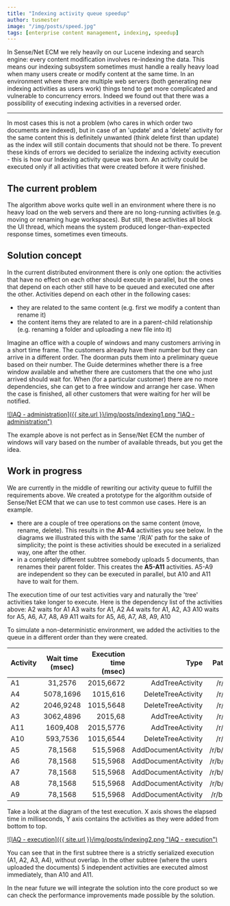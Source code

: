 ```yaml
---
title: "Indexing activity queue speedup"
author: tusmester
image: "/img/posts/speed.jpg"
tags: [enterprise content management, indexing, speedup]
---
```


In Sense/Net ECM we rely heavily on our Lucene indexing and search engine: every content modification involves re-indexing the data. This means our indexing subsystem sometimes must handle a really heavy load when many users create or modify content at the same time.
In an environment where there are multiple web servers (both generating new indexing activities as users work) things tend to get more complicated and vulnerable to concurrency errors. Indeed we found out that there was a possibility of executing indexing activities in a reversed order.

---

In most cases this is not a problem (who cares in which order two documents are indexed), but in case of an 'update' and a 'delete' activity for the same content this is definitely unwanted (think delete first than update) as the index will still contain documents that should not be there.
To prevent these kinds of errors we decided to serialize the indexing activity execution - this is how our Indexing activity queue was born. An activity could be executed only if all activities that were created before it were finished.

## The current problem

The algorithm above works quite well in an environment where there is no heavy load on the web servers and there are no long-running activities (e.g. moving or renaming huge workspaces). But still, these activities all block the UI thread, which means the system produced longer-than-expected response times, sometimes even timeouts.

## Solution concept

In the current distributed environment there is only one option: the activities that have no effect on each other should execute in parallel, but the ones that depend on each other still have to be queued and executed one after the other.
Activities depend on each other in the following cases:

-   they are related to the same content (e.g. first we modify a content than rename it)
-   the content items they are related to are in a parent-child relationship (e.g. renaming a folder and uploading a new file into it)

Imagine an office with a couple of windows and many customers arriving in a short time frame. The customers already have their number but they can arrive in a different order. The doorman puts them into a preliminary queue based on their number. The Guide determines whether there is a free window available and whether there are customers that the one who just arrived should wait for. When (for a particular customer) there are no more dependencies, she can get to a free window and arrange her case. When the case is finished, all other customers that were waiting for her will be notified.

[![IAQ - administration]({{ site.url }}/img/posts/indexing1.png "IAQ - administration")](../../image.axd?picture)

The example above is not perfect as in Sense/Net ECM the number of windows will vary based on the number of available threads, but you get the idea.

## Work in progress

We are currently in the middle of rewriting our activity queue to fulfill the requirements above. We created a prototype for the algorithm outside of Sense/Net ECM that we can use to test common use cases. Here is an example.


-   there are a couple of tree operations on the same content (move, rename, delete). This results in the **A1-A4** activities you see below. In the diagrams we illustrated this with the same '/R/A' path for the sake of simplicity; the point is these activities should be executed in a serialized way, one after the other.
-   in a completely different subtree somebody uploads 5 documents, than renames their parent folder. This creates the **A5-A11** activities. A5-A9 are independent so they can be executed in parallel, but A10 and A11 have to wait for them.

The execution time of our test activities vary and naturally the 'tree' activities take longer to execute. Here is the dependency list of the activities above:
A2 waits for A1
A3 waits for A1, A2
A4 waits for A1, A2, A3
A10 waits for A5, A6, A7, A8, A9
A11 waits for A5, A6, A7, A8, A9, A10

To simulate a non-deterministic environment, we added the activities to the queue in a different order than they were created.

| Activity | Wait time (msec) | Execution time (msec) | Type | Path |
|-|:-:|-:|-:|-:|
| A1 | 31,2576 | 2015,6672 | AddTreeActivity | /r/a |
| A4 | 5078,1696 | 1015,616 | DeleteTreeActivity | /r/a |
| A2 | 2046,9248 | 1015,5648 | DeleteTreeActivity | /r/a |
| A3 | 3062,4896 | 2015,68 | AddTreeActivity | /r/a |
| A11 | 1609,408 | 2015,5776 | AddTreeActivity | /r/b |
| A10 | 593,7536 | 1015,6544 | DeleteTreeActivity | /r/b |
| A5 | 78,1568 | 515,5968 | AddDocumentActivity | /r/b/b |
| A6 | 78,1568 | 515,5968 | AddDocumentActivity | /r/b/c |
| A7 | 78,1568 | 515,5968 | AddDocumentActivity | /r/b/d |
| A8 | 78,1568 | 515,5968 | AddDocumentActivity | /r/b/e |
| A9 | 78,1568 | 515,5968 | AddDocumentActivity | /r/b/f |

   
Take a look at the diagram of the test execution. X axis shows the elapsed time in milliseconds, Y axis contains the activities as they were added from bottom to top.

[![IAQ - execution]({{ site.url }}/img/posts/indexing2.png "IAQ - execution")](../../image.axd?picture)

You can see that in the first subtree there is a strictly serialized execution (A1, A2, A3, A4), without overlap. In the other subtree (where the users uploaded the documents) 5 independent activities are executed almost immediately, than A10 and A11.

In the near future we will integrate the solution into the core product so we can check the performance improvements made possible by the solution.

